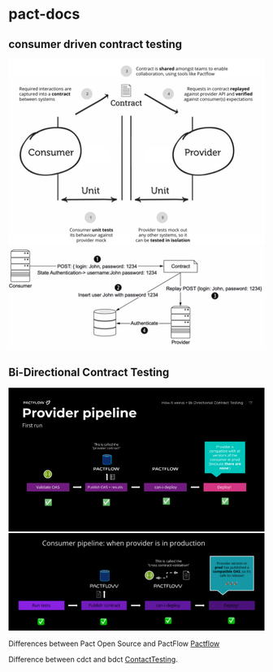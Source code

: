 # pact-docs

## consumer driven contract testing

![alt text](https://github.com/cloudbackenddev/pact-docs/blob/main/images/cfct-stages.png?raw=true)
![alt text](https://github.com/cloudbackenddev/pact-docs/blob/main/images/cfct-state.jpeg?raw=true)

## Bi-Directional Contract Testing
![alt text](https://github.com/cloudbackenddev/pact-docs/blob/main/images/bd-provider-pipe.png?raw=true)
![alt text](https://github.com/cloudbackenddev/pact-docs/blob/main/images/bd-consumer-pipe.png?raw=true)

Differences between Pact Open Source and PactFlow [Pactflow](https://pactflow.io/oss)

Difference between cdct and bdct [ContactTesting](https://pactflow.io/difference-between-consumer-driven-contract-testing-and-bi-directional-contract-testing/).





